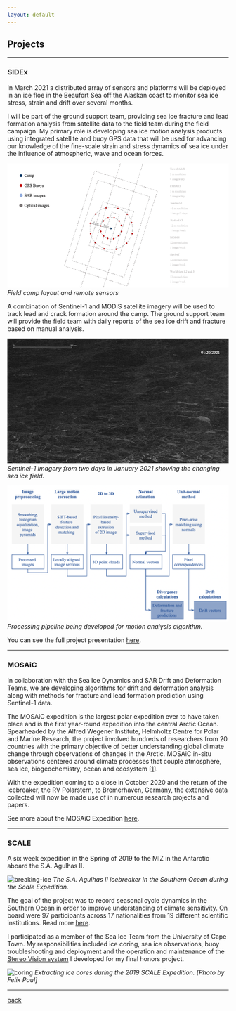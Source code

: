 ```yaml
---
layout: default
---
```


## Projects

* * *

### SIDEx

In March 2021 a distributed array of sensors and platforms will be deployed in an ice floe in the Beaufort Sea off the Alaskan coast to monitor sea ice stress, strain and drift over several months.

I will be part of the ground support team, providing sea ice fracture and lead formation analysis from satellite data to the field team during the field campaign.  My primary role is developing sea ice motion analysis products using integrated satellite and buoy GPS data that will be used for advancing our knowledge of the fine-scale strain and stress dynamics of sea ice under the influence of atmospheric, wave and ocean forces.


![sidex-camp](./assets/img/sidex-camp.gif)
_Field camp layout and remote sensors_


A combination of Sentinel-1 and MODIS satellite imagery will be used to track lead and crack formation around the camp. The ground support team will provide the field team with daily reports of the sea ice drift and fracture based on manual analysis.


![sentinel-1](./assets/img/sentinel-1.gif)
_Sentinel-1 imagery from two days in January 2021 showing the changing sea ice field._


![pipeline](./assets/img/pipeline.png)
_Processing pipeline being developed for motion analysis algorithm._


You can see the full project presentation [here](./Projects.pdf).

* * *

### MOSAiC

In collaboration with the Sea Ice Dynamics and SAR Drift and Deformation Teams, we are developing algorithms for drift and deformation analysis along with methods for fracture and lead formation prediction using Sentinel-1 data. 

The MOSAiC expedition is the largest polar expedition ever to have taken place and is the first year-round expedition into the central Arctic Ocean. Spearheaded by the Alfred Wegener Institute, Helmholtz Centre for Polar and Marine Research, the project involved hundreds of researchers from 20 countries with the primary objective of better understanding global climate change through observations of changes in the Arctic. MOSAiC in-situ observations centered around climate processes that couple atmosphere, sea ice, biogeochemistry, ocean and ecosystem [[1](https://mosaic-expedition.org/)].

With the expedition coming to a close in October 2020 and the return of the icebreaker, the RV Polarstern, to Bremerhaven, Germany, the extensive data collected will now be made use of in numerous research projects and papers.


See more about the MOSAiC Expedition [here](https://mosaic-expedition.org/).

* * *

### SCALE

A six week expedition in the Spring of 2019 to the MIZ in the Antarctic aboard the S.A. Agulhas II. 

![breaking-ice](./assets/img/breaking-ice.gif)
_The S.A. Agulhas II icebreaker in the Southern Ocean during the Scale Expedition._

The goal of the project was to record seasonal cycle dynamics in the Southern Ocean in order to improve understanding of climate sensitivity. On board were 97 participants across 17 nationalities from 19 different scientific institutions. Read more [here](https://www.sanap.ac.za/spring-cruise-2019-onboard-the-s-a-agulhas-ii).

I participated as a member of the Sea Ice Team from the University of Cape Town. My responsibilities included ice coring, sea ice observations, buoy troubleshooting and deployment and the operation and maintenance of the [Stereo Vision system](./thesis.pdf) I developed for my final honors project.

![coring](./assets/img/coring.JPG)
_Extracting ice cores during the 2019 SCALE Expedition. [Photo by Felix Paul]_

* * *

[back](./)
